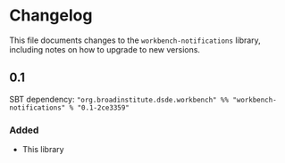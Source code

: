 # Changelog

This file documents changes to the `workbench-notifications` library, including notes on how to upgrade to new versions.

## 0.1

SBT dependency: `"org.broadinstitute.dsde.workbench" %% "workbench-notifications" % "0.1-2ce3359"`

### Added

- This library

